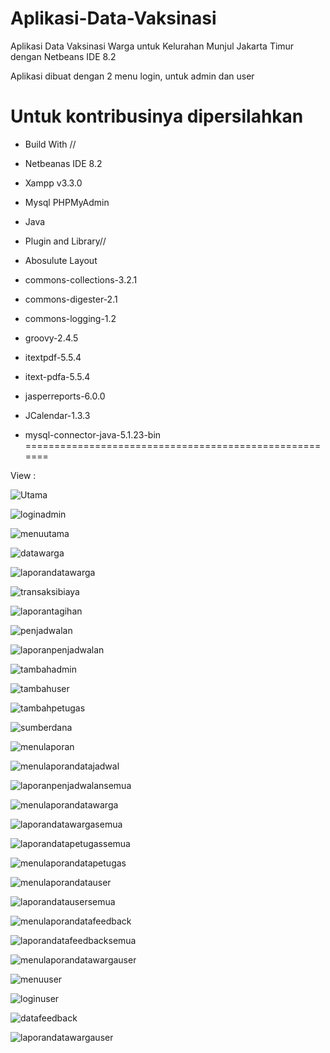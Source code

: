 # Aplikasi-Data-Vaksinasi
Aplikasi Data Vaksinasi Warga untuk Kelurahan Munjul Jakarta Timur dengan Netbeans IDE 8.2

Aplikasi dibuat dengan 2 menu login, untuk admin dan user

Untuk kontribusinya dipersilahkan
=================================================================
+ Build With //
+ Netbeanas IDE 8.2
+ Xampp v3.3.0
+ Mysql PHPMyAdmin
+ Java

+ Plugin and Library//
+ Abosulute Layout
+ commons-collections-3.2.1
+ commons-digester-2.1
+ commons-logging-1.2
+ groovy-2.4.5
+ itextpdf-5.5.4
+ itext-pdfa-5.5.4
+ jasperreports-6.0.0
+ JCalendar-1.3.3
+ mysql-connector-java-5.1.23-bin
=======================================================

View :


![Utama](https://user-images.githubusercontent.com/62686080/120236063-a0413900-c285-11eb-96a5-d87d212b2397.PNG)

![loginadmin](https://user-images.githubusercontent.com/62686080/120236078-ac2cfb00-c285-11eb-9340-eca0f51ca5bd.PNG)

![menuutama](https://user-images.githubusercontent.com/62686080/120236081-adf6be80-c285-11eb-9c3c-00709091fd46.PNG)

![datawarga](https://user-images.githubusercontent.com/62686080/120236089-b0591880-c285-11eb-8dfc-61d099bafebd.PNG)

![laporandatawarga](https://user-images.githubusercontent.com/62686080/120236094-b222dc00-c285-11eb-9afa-32b314447874.PNG)

![transaksibiaya](https://user-images.githubusercontent.com/62686080/120236095-b3ec9f80-c285-11eb-842f-01187ffd646b.PNG)

![laporantagihan](https://user-images.githubusercontent.com/62686080/120236099-b7802680-c285-11eb-993e-83516df2805a.PNG)

![penjadwalan](https://user-images.githubusercontent.com/62686080/120236103-ba7b1700-c285-11eb-8da8-65888c54000a.PNG)

![laporanpenjadwalan](https://user-images.githubusercontent.com/62686080/120236107-bcdd7100-c285-11eb-9d8e-6c8f4c5f2447.PNG)

![tambahadmin](https://user-images.githubusercontent.com/62686080/120236115-bea73480-c285-11eb-94a8-de1f8cd8e1b0.PNG)

![tambahuser](https://user-images.githubusercontent.com/62686080/120236121-c23abb80-c285-11eb-9334-4211271c71d0.PNG)

![tambahpetugas](https://user-images.githubusercontent.com/62686080/120236128-c4047f00-c285-11eb-9f5a-588172806d04.PNG)

![sumberdana](https://user-images.githubusercontent.com/62686080/120236134-c8309c80-c285-11eb-951b-46f87b0875b3.PNG)

![menulaporan](https://user-images.githubusercontent.com/62686080/120236136-ca92f680-c285-11eb-80f7-85089f3ad04e.PNG)

![menulaporandatajadwal](https://user-images.githubusercontent.com/62686080/120236143-ccf55080-c285-11eb-9483-8e523fc022cd.PNG)

![laporanpenjadwalansemua](https://user-images.githubusercontent.com/62686080/120236146-cf57aa80-c285-11eb-8b84-3f63544285d6.PNG)

![menulaporandatawarga](https://user-images.githubusercontent.com/62686080/120236149-d1ba0480-c285-11eb-94e1-d96d71737e0b.PNG)

![laporandatawargasemua](https://user-images.githubusercontent.com/62686080/120236177-df6f8a00-c285-11eb-8b28-f64afa4c0858.PNG)

![laporandatapetugassemua](https://user-images.githubusercontent.com/62686080/120236185-e6969800-c285-11eb-9036-8d196d799804.PNG)

![menulaporandatapetugas](https://user-images.githubusercontent.com/62686080/120236159-d8e11280-c285-11eb-8326-86b9dc2b98d1.PNG)

![menulaporandatauser](https://user-images.githubusercontent.com/62686080/120236189-e9918880-c285-11eb-93d0-b2da7c2e3524.PNG)

![laporandatausersemua](https://user-images.githubusercontent.com/62686080/120236193-ed250f80-c285-11eb-988c-40b89b163f46.PNG)

![menulaporandatafeedback](https://user-images.githubusercontent.com/62686080/120236196-eeeed300-c285-11eb-83ca-c39a0fcfcae8.PNG)

![laporandatafeedbacksemua](https://user-images.githubusercontent.com/62686080/120236203-f2825a00-c285-11eb-8654-8113c36a49be.PNG)

![menulaporandatawargauser](https://user-images.githubusercontent.com/62686080/120236224-fada9500-c285-11eb-9876-ca845eb63df8.PNG)

![menuuser](https://user-images.githubusercontent.com/62686080/120236226-fc0bc200-c285-11eb-94d3-c238333df630.PNG)

![loginuser](https://user-images.githubusercontent.com/62686080/120236229-fc0bc200-c285-11eb-9e14-caa8f6ac154a.PNG)

![datafeedback](https://user-images.githubusercontent.com/62686080/120236231-fca45880-c285-11eb-8def-3a3705099fa8.PNG)

![laporandatawargauser](https://user-images.githubusercontent.com/62686080/120236232-fd3cef00-c285-11eb-9a88-7ed2f13ff56d.PNG)



